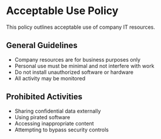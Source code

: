 # Acceptable Use Policy

This policy outlines acceptable use of company IT resources.

## General Guidelines
- Company resources are for business purposes only
- Personal use must be minimal and not interfere with work
- Do not install unauthorized software or hardware
- All activity may be monitored

## Prohibited Activities
- Sharing confidential data externally
- Using pirated software
- Accessing inappropriate content
- Attempting to bypass security controls
